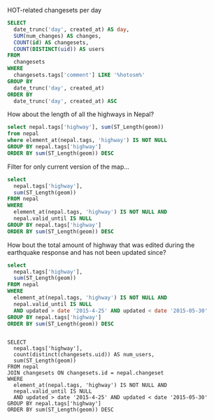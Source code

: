 HOT-related changesets per day

```sql
SELECT 
  date_trunc('day', created_at) AS day, 
  SUM(num_changes) AS changes, 
  COUNT(id) AS changesets, 
  COUNT(DISTINCT(uid)) AS users
FROM 
  changesets
WHERE 
  changesets.tags['comment'] LIKE '%hotosm%'
GROUP BY 
  date_trunc('day', created_at)
ORDER BY 
  date_trunc('day', created_at) ASC
```

How about the length of all the highways in Nepal?


```sql
select nepal.tags['highway'], sum(ST_Length(geom))
from nepal
where element_at(nepal.tags, 'highway') IS NOT NULL
GROUP BY nepal.tags['highway']
ORDER BY sum(ST_Length(geom)) DESC
```

Filter for only current version of the map...

```sql
select 
  nepal.tags['highway'], 
  sum(ST_Length(geom))
FROM nepal
WHERE 
  element_at(nepal.tags, 'highway') IS NOT NULL AND 
  nepal.valid_until IS NULL
GROUP BY nepal.tags['highway']
ORDER BY sum(ST_Length(geom)) DESC
```

How bout the total amount of highway that was edited during the earthquake response and has not been updated since?

```sql
select 
  nepal.tags['highway'], 
  sum(ST_Length(geom))
FROM nepal
WHERE 
  element_at(nepal.tags, 'highway') IS NOT NULL AND 
  nepal.valid_until IS NULL
  AND updated > date '2015-4-25' AND updated < date '2015-05-30'
GROUP BY nepal.tags['highway']
ORDER BY sum(ST_Length(geom)) DESC
```

```

SELECT 
  nepal.tags['highway'], 
  count(distinct(changesets.uid)) AS num_users,
  sum(ST_Length(geom))
FROM nepal
JOIN changesets ON changesets.id = nepal.changeset
WHERE 
  element_at(nepal.tags, 'highway') IS NOT NULL AND 
  nepal.valid_until IS NULL
  AND updated > date '2015-4-25' AND updated < date '2015-05-30'
GROUP BY nepal.tags['highway']
ORDER BY sum(ST_Length(geom)) DESC

```